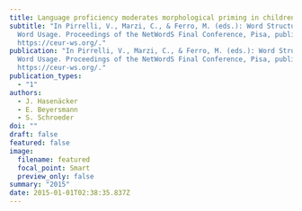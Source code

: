 ```yaml
---
title: Language proficiency moderates morphological priming in children and adults
subtitle: "In Pirrelli, V., Marzi, C., & Ferro, M. (eds.): Word Structure and
  Word Usage. Proceedings of the NetWordS Final Conference, Pisa, published at
  https://ceur-ws.org/."
publication: "In Pirrelli, V., Marzi, C., & Ferro, M. (eds.): Word Structure and
  Word Usage. Proceedings of the NetWordS Final Conference, Pisa, published at
  https://ceur-ws.org/."
publication_types:
  - "1"
authors:
  - J. Hasenäcker
  - E. Beyersmann
  - S. Schroeder
doi: ""
draft: false
featured: false
image:
  filename: featured
  focal_point: Smart
  preview_only: false
summary: "2015"
date: 2015-01-01T02:38:35.837Z
---
```

